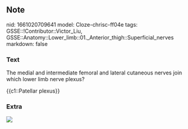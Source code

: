 ## Note
nid: 1661020709641
model: Cloze-chrisc-ff04e
tags: GSSE::!Contributor::Victor_Liu, GSSE::Anatomy::Lower_limb::01._Anterior_thigh::Superficial_nerves
markdown: false

### Text
The medial and intermediate femoral and lateral cutaneous nerves
join which lower limb nerve plexus?
<div>
  {{c1::Patellar plexus}}
</div>

### Extra
<div><img src=
"paste-1d1c36d93897da6a06fab199f0bfa09b51ed2870.jpg"></div>
